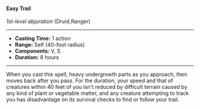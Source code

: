 #### Easy Trail
*1st-level abjuration* (Druid,Ranger)
___
- **Casting Time:** 1 action
- **Range:** Self (40-foot radius)
- **Components:** V, S
- **Duration:** 8 hours
---
When you cast this spell, heavy undergrowth parts
as you approach, then moves back after you pass.
For the duration, your speed and that of creatures
within 40 feet of you isn't reduced by difficult
terrain caused by any kind of plant or vegetable
matter, and any creature attempting to track you
has disadvantage on its survival checks to find or
follow your trail.
